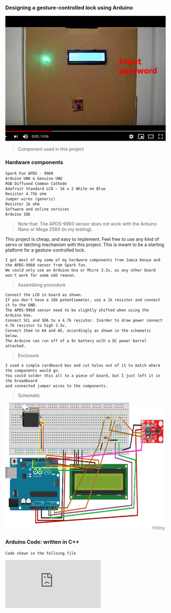 
### Designing a gesture-controlled lock using Arduino
[![Watch the video](https://raw.githubusercontent.com/danielmuthama/Gesture-controlled-lock-in-Arduino/master/components/Screenshot_2020-09-29%20Webmole%200%203%20Open%20Source%20Application%20Presentation.png)](https://youtu.be/VZHX5NwCBbw)
> Component used in this project
### Hardware components

    Spark Fun APDS - 9960
    Arduino UNO & Genuino UNO
    RGB Diffused Common Cathode
    Adafruit Standard LCD – 16 x 2 White on Blue
    Resistor 4.75k ohm
    Jumper wires (generic)
    Resistor 1k ohm
    Software and online services
    Arduino IDE

> Note that:
    The APDS-9960 sensor does not work with the Arduino Nano or Mega 2560 (in my testing).

This project is cheap, and easy to implement. Feel free to use any kind of servo or latching mechanism with this project. This is meant to be a starting platform for a gesture-controlled lock.

    I got most of my some of my hardware components from Jumia Kenya and the APDS-9960 sensor from Spark fun.
    We could only use an Arduino Uno or Micro 3.3v, as any other board won't work for some odd reason.
> Assembling procedure

    Connect the LCD in board as shown.
    If you don't have a 10k potentiometer, use a 1k resistor and connect it to the GND. 
    The APDS-9960 sensor need to be slightly shifted when using the Arduino Uno.
    Connect SCL and SDA to a 4.7k resistor. Inorder to draw power connect 4.7k resistor to high 3.3v.
    Connect them to A4 and A5, accordingly as shown in the schematic below. 
    The Arduino can run off of a 9v battery with a DC power barrel attached.
> Enclosure

    I used a simple cardboard box and cut holes out of it to match where the components would go.
    You could solder this all to a piece of board, but I just left it in the breadboard
    and connected jumper wires to the components.
  
> Schematic
<img src="https://raw.githubusercontent.com/danielmuthama/Gesture-controlled-lock-in-Arduino/master/schematic_bb3_ojGtzuoycT.png" width="500" height="400" />

### Arduino Code: written in C++
    Code shown in the folloing file 
    
   ![Arduinominiproject.mm](https://github.com/danielmuthama/Gesture-controlled-lock-in-Arduino/blob/master/Arduinominiproject.mm)
